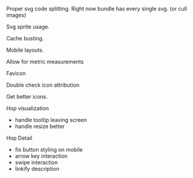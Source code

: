 Proper svg code splitting. Right now bundle has every single svg. (or cull images)

Svg sprite usage.

Cache busting.

Mobile layouts.

Allow for metric measurements

Favicon

Double check icon attribution

Get better icons.

Hop visualization
- handle tooltip leaving screen
- handle resize better

Hop Detail
- fix button styling on mobile
- arrow key interaction
- swipe interaction
- linkify description